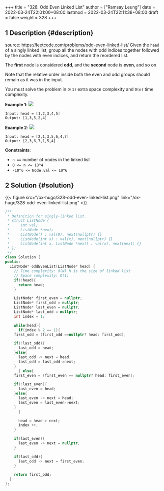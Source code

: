 +++
title = "328. Odd Even Linked List"
author = ["Ramsay Leung"]
date = 2022-03-24T22:01:00+08:00
lastmod = 2022-03-24T22:11:38+08:00
draft = false
weight = 328
+++

## <span class="section-num">1</span> Description {#description}

source: <https://leetcode.com/problems/odd-even-linked-list/>
Given the `head` of a singly linked list, group all the nodes with odd indices together followed by the nodes with even indices, and return the reordered list.

The **first** node is considered **odd**, and the **second** node is **even**, and so on.

Note that the relative order inside both the even and odd groups should remain as it was in the input.

You must solve the problem in `O(1)` extra space complexity and `O(n)` time complexity.

**Example 1**:
![](https://assets.leetcode.com/uploads/2021/03/10/oddeven-linked-list.jpg)

```text
Input: head = [1,2,3,4,5]
Output: [1,3,5,2,4]
```

**Example 2**:
![](https://assets.leetcode.com/uploads/2021/03/10/oddeven2-linked-list.jpg)

```text
Input: head = [2,1,3,5,6,4,7]
Output: [2,3,6,7,1,5,4]
```

**Constraints**:

-   `n ==` number of nodes in the linked list
-   `0 <= n <= 10^4`
-   `-10^6 <= Node.val <= 10^6`


## <span class="section-num">2</span> Solution {#solution}

{{< figure src="/ox-hugo/328-odd-even-linked-list.png" link="/ox-hugo/328-odd-even-linked-list.png" >}}

```c++
/**
 * Definition for singly-linked list.
 * struct ListNode {
 *     int val;
 *     ListNode *next;
 *     ListNode() : val(0), next(nullptr) {}
 *     ListNode(int x) : val(x), next(nullptr) {}
 *     ListNode(int x, ListNode *next) : val(x), next(next) {}
 * };
 */
class Solution {
public:
  ListNode* oddEvenList(ListNode* head) {
    // Time complexity: O(N) N is the size of linked list
    // Space complexity: O(1)
    if(!head){
      return head;
    }

    ListNode* first_even = nullptr;
    ListNode* first_odd = nullptr;
    ListNode* last_even = nullptr;
    ListNode* last_odd = nullptr;
    int index = 1;

    while(head){
      if(index % 2 == 1){
	first_odd = (first_odd ==nullptr? head: first_odd);

	if(!last_odd){
	  last_odd = head;
	}else{
	  last_odd -> next = head;
	  last_odd = last_odd->next;
	}
      } else{
	first_even = (first_even == nullptr? head: first_even);

	if(!last_even){
	  last_even = head;
	}else{
	  last_even -> next = head;
	  last_even = last_even->next;
	}
      }

      head = head-> next;
      index ++;
    }

    if(last_even){
      last_even -> next = nullptr;
    }

    if(last_odd){
      last_odd -> next = first_even;
    }

    return first_odd;
  }
};
```
